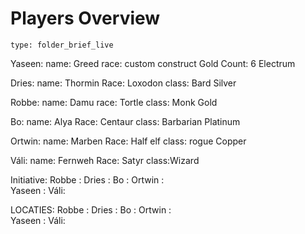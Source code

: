 # Players Overview
 
```ccard
type: folder_brief_live
```
 
Yaseen: 
name: Greed
race: custom construct
Gold Count: 6
Electrum


Dries:
name: Thormin
Race: Loxodon
class: Bard
Silver

Robbe: 
name: Damu
race: Tortle
class: Monk
Gold

Bo: 
name: Alya
Race: Centaur
class: Barbarian
Platinum

Ortwin:
name: Marben
Race: Half elf
class: rogue
Copper

Váli:
name: Fernweh
Race: Satyr
class:Wizard

Initiative:
Robbe : 
Dries : 
Bo : 
Ortwin :  
Yaseen : 
Váli: 

LOCATIES:
Robbe : 
Dries : 
Bo : 
Ortwin :  
Yaseen : 
Váli: 



